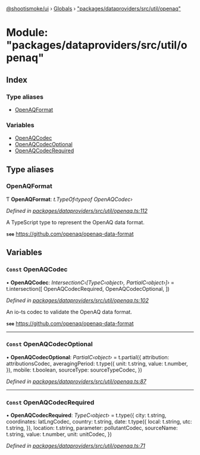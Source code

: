 [@shootismoke/ui](../README.md) › [Globals](../globals.md) › ["packages/dataproviders/src/util/openaq"](_packages_dataproviders_src_util_openaq_.md)

# Module: "packages/dataproviders/src/util/openaq"

## Index

### Type aliases

* [OpenAQFormat](_packages_dataproviders_src_util_openaq_.md#openaqformat)

### Variables

* [OpenAQCodec](_packages_dataproviders_src_util_openaq_.md#const-openaqcodec)
* [OpenAQCodecOptional](_packages_dataproviders_src_util_openaq_.md#const-openaqcodecoptional)
* [OpenAQCodecRequired](_packages_dataproviders_src_util_openaq_.md#const-openaqcodecrequired)

## Type aliases

###  OpenAQFormat

Ƭ **OpenAQFormat**: *t.TypeOf‹typeof OpenAQCodec›*

*Defined in [packages/dataproviders/src/util/openaq.ts:112](https://github.com/shootismoke/common/blob/c0e7829/packages/dataproviders/src/util/openaq.ts#L112)*

A TypeScript type to represent the OpenAQ data format.

**`see`** https://github.com/openaq/openaq-data-format

## Variables

### `Const` OpenAQCodec

• **OpenAQCodec**: *IntersectionC‹[TypeC‹object›, PartialC‹object›]›* = t.intersection([
	OpenAQCodecRequired,
	OpenAQCodecOptional,
])

*Defined in [packages/dataproviders/src/util/openaq.ts:102](https://github.com/shootismoke/common/blob/c0e7829/packages/dataproviders/src/util/openaq.ts#L102)*

An io-ts codec to validate the OpenAQ data format.

**`see`** https://github.com/openaq/openaq-data-format

___

### `Const` OpenAQCodecOptional

• **OpenAQCodecOptional**: *PartialC‹object›* = t.partial({
	attribution: attributionsCodec,
	averagingPeriod: t.type({
		unit: t.string,
		value: t.number,
	}),
	mobile: t.boolean,
	sourceType: sourceTypeCodec,
})

*Defined in [packages/dataproviders/src/util/openaq.ts:87](https://github.com/shootismoke/common/blob/c0e7829/packages/dataproviders/src/util/openaq.ts#L87)*

___

### `Const` OpenAQCodecRequired

• **OpenAQCodecRequired**: *TypeC‹object›* = t.type({
	city: t.string,
	coordinates: latLngCodec,
	country: t.string,
	date: t.type({
		local: t.string,
		utc: t.string,
	}),
	location: t.string,
	parameter: pollutantCodec,
	sourceName: t.string,
	value: t.number,
	unit: unitCodec,
})

*Defined in [packages/dataproviders/src/util/openaq.ts:71](https://github.com/shootismoke/common/blob/c0e7829/packages/dataproviders/src/util/openaq.ts#L71)*
